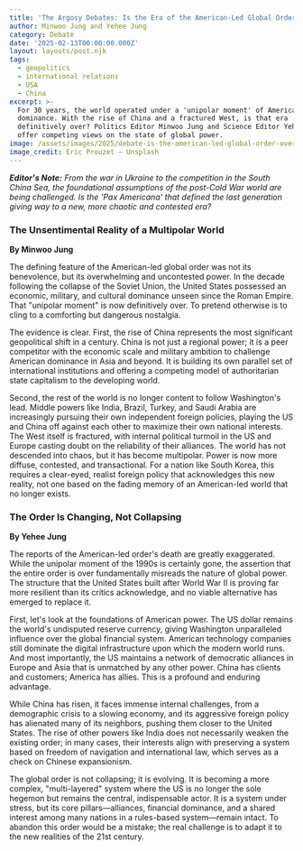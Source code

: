 ```yaml
---
title: 'The Argosy Debates: Is the Era of the American-Led Global Order Over?'
author: Minwoo Jung and Yehee Jung
category: Debate
date: '2025-02-13T00:00:00.000Z'
layout: layouts/post.njk
tags:
  - geopolitics
  - international relations
  - USA
  - China
excerpt: >-
  For 30 years, the world operated under a 'unipolar moment' of American
  dominance. With the rise of China and a fractured West, is that era
  definitively over? Politics Editor Minwoo Jung and Science Editor Yehee Jung
  offer competing views on the state of global power.
image: /assets/images/2025/debate-is-the-american-led-global-order-over.jpg
image_credit: Eric Prouzet — Unsplash
---
```


***Editor's Note:*** *From the war in Ukraine to the competition in the South China Sea, the foundational assumptions of the post-Cold War world are being challenged. Is the 'Pax Americana' that defined the last generation giving way to a new, more chaotic and contested era?*

### The Unsentimental Reality of a Multipolar World
**By Minwoo Jung**

The defining feature of the American-led global order was not its benevolence, but its overwhelming and uncontested power. In the decade following the collapse of the Soviet Union, the United States possessed an economic, military, and cultural dominance unseen since the Roman Empire. That "unipolar moment" is now definitively over. To pretend otherwise is to cling to a comforting but dangerous nostalgia.

The evidence is clear. First, the rise of China represents the most significant geopolitical shift in a century. China is not just a regional power; it is a peer competitor with the economic scale and military ambition to challenge American dominance in Asia and beyond. It is building its own parallel set of international institutions and offering a competing model of authoritarian state capitalism to the developing world.

Second, the rest of the world is no longer content to follow Washington's lead. Middle powers like India, Brazil, Turkey, and Saudi Arabia are increasingly pursuing their own independent foreign policies, playing the US and China off against each other to maximize their own national interests. The West itself is fractured, with internal political turmoil in the US and Europe casting doubt on the reliability of their alliances. The world has not descended into chaos, but it has become multipolar. Power is now more diffuse, contested, and transactional. For a nation like South Korea, this requires a clear-eyed, realist foreign policy that acknowledges this new reality, not one based on the fading memory of an American-led world that no longer exists.

### The Order Is Changing, Not Collapsing
**By Yehee Jung**

The reports of the American-led order's death are greatly exaggerated. While the unipolar moment of the 1990s is certainly gone, the assertion that the entire order is over fundamentally misreads the nature of global power. The structure that the United States built after World War II is proving far more resilient than its critics acknowledge, and no viable alternative has emerged to replace it.

First, let's look at the foundations of American power. The US dollar remains the world's undisputed reserve currency, giving Washington unparalleled influence over the global financial system. American technology companies still dominate the digital infrastructure upon which the modern world runs. And most importantly, the US maintains a network of democratic alliances in Europe and Asia that is unmatched by any other power. China has clients and customers; America has allies. This is a profound and enduring advantage.

While China has risen, it faces immense internal challenges, from a demographic crisis to a slowing economy, and its aggressive foreign policy has alienated many of its neighbors, pushing them closer to the United States. The rise of other powers like India does not necessarily weaken the existing order; in many cases, their interests align with preserving a system based on freedom of navigation and international law, which serves as a check on Chinese expansionism.

The global order is not collapsing; it is evolving. It is becoming a more complex, "multi-layered" system where the US is no longer the sole hegemon but remains the central, indispensable actor. It is a system under stress, but its core pillars—alliances, financial dominance, and a shared interest among many nations in a rules-based system—remain intact. To abandon this order would be a mistake; the real challenge is to adapt it to the new realities of the 21st century.
